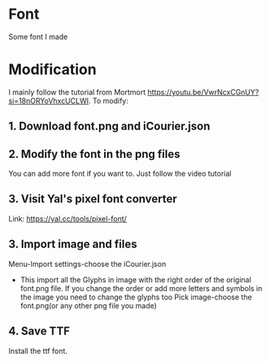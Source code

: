 # Font
Some font I made
# Modification
I mainly follow the tutorial from Mortmort https://youtu.be/VwrNcxCGnUY?si=18nORYoVhxcUCLWI. 
To modify: 
## 1. Download font.png and iCourier.json
## 2. Modify the font in the png files
You can add more font if you want to. Just follow the video tutorial 
## 3. Visit Yal's pixel font converter
Link: https://yal.cc/tools/pixel-font/
## 3. Import image and files
Menu-Import settings-choose the iCourier.json
- This import all the Glyphs in image with the right order of the original font.png file. If you change the order or add more letters and symbols in the image you need to change the glyphs too
Pick image-choose the font.png(or any other png file you made)
## 4. Save TTF
Install the ttf font.
